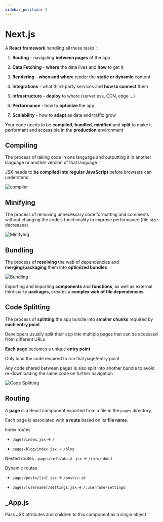 ```yaml
---
sidebar_position: 2
---
```


# Next.js

A **React framework** handling all these tasks :

1. **Routing** - navigating **between pages** of the app

2. **Data Fetching** - **where** the data lives and **how** to get it

3. **Rendering** - **when and where** render the **static or dynamic** content

4. **Integrations** - what third-party services and **how to connect** them

5. **Infrastructure** - **deploy** to where (serverless, CDN, edge ...)

6. **Performance** - how to **optimize** the app

7. **Scalability** - how to **adapt** as data and traffic grow

Your code needs to be **compiled**, **bundled**, **minified** and **split** to make it performant and accessible in the **production** environment

## Compiling

The process of taking code in one language and outputting it in another language or another version of that language

JSX needs to **be compiled into regular JavaScript** before browsers can understand

![compiler](https://nextjs.org/static/images/learn/foundations/compiling.png)

## Minifying

The process of removing unnecessary code formatting and comments without changing the code’s functionality to improve performance (file size decreases)

![Minifying](https://nextjs.org/static/images/learn/foundations/minifying.png)

## Bundling

The process of **resolving** the web of dependencies and **merging/packaging** them into **optimized bundles**

![Bundling](https://nextjs.org/static/images/learn/foundations/bundling.png)

Exporting and importing **components** and **functions**, as well as external third-party **packages**, creates a **complex web of file dependencies**

## Code Splitting

The process of **splitting** the app bundle into **smaller chunks** required by **each entry point**

Developers usually split their app into multiple pages that can be accessed from different URLs

**Each page** becomes a unique **entry point**

Only load the code required to run that page/entry point

Any code shared between pages is also split into another bundle to avoid re-downloading the same code on further navigation

![Code Splitting](https://nextjs.org/static/images/learn/foundations/code-splitting.png)

## Routing

A **page** is a React component exported from a file in the `pages` directory.

Each page is associated with **a route** based on its **file name**.

Index routes

- `pages/index.jsx` → `/`

- `pages/blog/index.jsx` → `/blog`

Nested routes : `pages/info/about.jsx` → `/info/about`

Dynamic routes

- `pages/posts/[id].jsx` → `/posts/:id`

- `pages/[username]/settings.jsx` → `/:username/settings`

## \_App.js

Pass JSX attributes and children to this component as a single object
